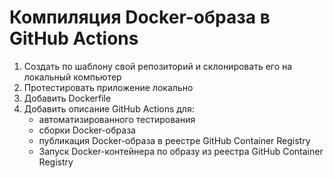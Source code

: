 # Компиляция Docker-образа в GitHub Actions

1. Создать по шаблону свой репозиторий и склонировать его на локальный компьютер
2. Протестировать приложение локально
3. Добавить Dockerfile
4. Добавить описание GitHub Actions для:
   * автоматизированного тестирования
   * сборки Docker-образа 
   * публикация Docker-образа в реестре GitHub Container Registry
   * Запуск Docker-контейнера по образу из реестра GitHub Container Registry
